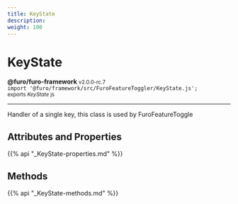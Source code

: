 ```yaml
---
title: KeyState
description: 
weight: 100
---
```


# KeyState

**@furo/furo-framework** <small>v2.0.0-rc.7</small>
<br>`import '@furo/framework/src/FuroFeatureToggler/KeyState.js';`<small>
<br>exports *KeyState* js</small>


****

Handler of a single key, this class is used by FuroFeatureToggle

## Attributes and Properties
{{% api "_KeyState-properties.md" %}}





















## Methods
{{% api "_KeyState-methods.md" %}}


















